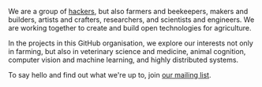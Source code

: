 We are a group of [hackers](http://www.catb.org/jargon/html/H/hacker.html), but also farmers and beekeepers, makers and builders, artists and crafters, researchers, and scientists and engineers. We are working together to create and build open technologies for agriculture.

In the projects in this GitHub organisation, we explore our interests not only in farming, but also in veterinary science and medicine, animal cognition, computer vision and machine learning, and highly distributed systems.

To say hello and find out what we're up to, join [our mailing list](https://groups.io/g/agrihackers).
